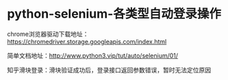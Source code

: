 # python-selenium-各类型自动登录操作
chrome浏览器驱动下载地址：https://chromedriver.storage.googleapis.com/index.html

简单文档地址：http://www.python3.vip/tut/auto/selenium/01/

知乎滑块登录：滑块验证成功后，登录接口返回参数错误，暂时无法定位原因
